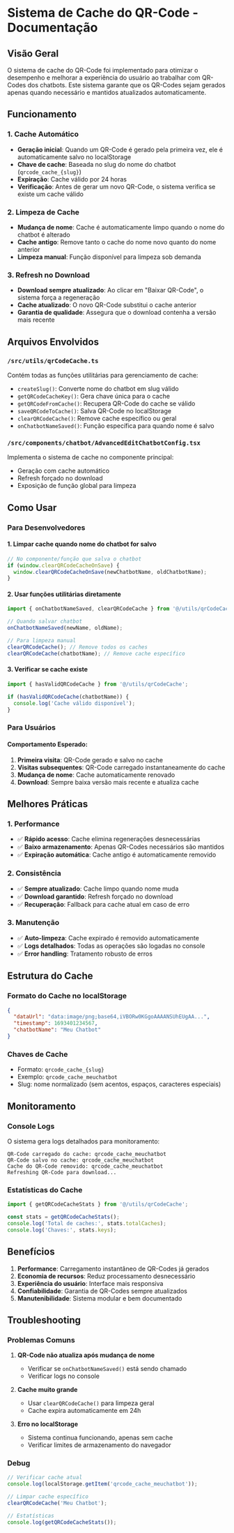 # Sistema de Cache do QR-Code - Documentação

## Visão Geral

O sistema de cache do QR-Code foi implementado para otimizar o desempenho e melhorar a experiência do usuário ao trabalhar com QR-Codes dos chatbots. Este sistema garante que os QR-Codes sejam gerados apenas quando necessário e mantidos atualizados automaticamente.

## Funcionamento

### 1. Cache Automático
- **Geração inicial**: Quando um QR-Code é gerado pela primeira vez, ele é automaticamente salvo no localStorage
- **Chave de cache**: Baseada no slug do nome do chatbot (`qrcode_cache_{slug}`)
- **Expiração**: Cache válido por 24 horas
- **Verificação**: Antes de gerar um novo QR-Code, o sistema verifica se existe um cache válido

### 2. Limpeza de Cache
- **Mudança de nome**: Cache é automaticamente limpo quando o nome do chatbot é alterado
- **Cache antigo**: Remove tanto o cache do nome novo quanto do nome anterior
- **Limpeza manual**: Função disponível para limpeza sob demanda

### 3. Refresh no Download
- **Download sempre atualizado**: Ao clicar em "Baixar QR-Code", o sistema força a regeneração
- **Cache atualizado**: O novo QR-Code substitui o cache anterior
- **Garantia de qualidade**: Assegura que o download contenha a versão mais recente

## Arquivos Envolvidos

### `/src/utils/qrCodeCache.ts`
Contém todas as funções utilitárias para gerenciamento de cache:
- `createSlug()`: Converte nome do chatbot em slug válido
- `getQRCodeCacheKey()`: Gera chave única para o cache
- `getQRCodeFromCache()`: Recupera QR-Code do cache se válido
- `saveQRCodeToCache()`: Salva QR-Code no localStorage
- `clearQRCodeCache()`: Remove cache específico ou geral
- `onChatbotNameSaved()`: Função específica para quando nome é salvo

### `/src/components/chatbot/AdvancedEditChatbotConfig.tsx`
Implementa o sistema de cache no componente principal:
- Geração com cache automático
- Refresh forçado no download
- Exposição de função global para limpeza

## Como Usar

### Para Desenvolvedores

#### 1. Limpar cache quando nome do chatbot for salvo
```typescript
// No componente/função que salva o chatbot
if (window.clearQRCodeCacheOnSave) {
  window.clearQRCodeCacheOnSave(newChatbotName, oldChatbotName);
}
```

#### 2. Usar funções utilitárias diretamente
```typescript
import { onChatbotNameSaved, clearQRCodeCache } from '@/utils/qrCodeCache';

// Quando salvar chatbot
onChatbotNameSaved(newName, oldName);

// Para limpeza manual
clearQRCodeCache(); // Remove todos os caches
clearQRCodeCache(chatbotName); // Remove cache específico
```

#### 3. Verificar se cache existe
```typescript
import { hasValidQRCodeCache } from '@/utils/qrCodeCache';

if (hasValidQRCodeCache(chatbotName)) {
  console.log('Cache válido disponível');
}
```

### Para Usuários

#### Comportamento Esperado:
1. **Primeira visita**: QR-Code gerado e salvo no cache
2. **Visitas subsequentes**: QR-Code carregado instantaneamente do cache
3. **Mudança de nome**: Cache automaticamente renovado
4. **Download**: Sempre baixa versão mais recente e atualiza cache

## Melhores Práticas

### 1. Performance
- ✅ **Rápido acesso**: Cache elimina regenerações desnecessárias
- ✅ **Baixo armazenamento**: Apenas QR-Codes necessários são mantidos
- ✅ **Expiração automática**: Cache antigo é automaticamente removido

### 2. Consistência
- ✅ **Sempre atualizado**: Cache limpo quando nome muda
- ✅ **Download garantido**: Refresh forçado no download
- ✅ **Recuperação**: Fallback para cache atual em caso de erro

### 3. Manutenção
- ✅ **Auto-limpeza**: Cache expirado é removido automaticamente
- ✅ **Logs detalhados**: Todas as operações são logadas no console
- ✅ **Error handling**: Tratamento robusto de erros

## Estrutura do Cache

### Formato do Cache no localStorage
```json
{
  "dataUrl": "data:image/png;base64,iVBORw0KGgoAAAANSUhEUgAA...",
  "timestamp": 1693401234567,
  "chatbotName": "Meu Chatbot"
}
```

### Chaves de Cache
- Formato: `qrcode_cache_{slug}`
- Exemplo: `qrcode_cache_meuchatbot`
- Slug: nome normalizado (sem acentos, espaços, caracteres especiais)

## Monitoramento

### Console Logs
O sistema gera logs detalhados para monitoramento:
```
QR-Code carregado do cache: qrcode_cache_meuchatbot
QR-Code salvo no cache: qrcode_cache_meuchatbot
Cache do QR-Code removido: qrcode_cache_meuchatbot
Refreshing QR-Code para download...
```

### Estatísticas do Cache
```typescript
import { getQRCodeCacheStats } from '@/utils/qrCodeCache';

const stats = getQRCodeCacheStats();
console.log('Total de caches:', stats.totalCaches);
console.log('Chaves:', stats.keys);
```

## Benefícios

1. **Performance**: Carregamento instantâneo de QR-Codes já gerados
2. **Economia de recursos**: Reduz processamento desnecessário
3. **Experiência do usuário**: Interface mais responsiva
4. **Confiabilidade**: Garantia de QR-Codes sempre atualizados
5. **Manutenibilidade**: Sistema modular e bem documentado

## Troubleshooting

### Problemas Comuns

1. **QR-Code não atualiza após mudança de nome**
   - Verificar se `onChatbotNameSaved()` está sendo chamado
   - Verificar logs no console

2. **Cache muito grande**
   - Usar `clearQRCodeCache()` para limpeza geral
   - Cache expira automaticamente em 24h

3. **Erro no localStorage**
   - Sistema continua funcionando, apenas sem cache
   - Verificar limites de armazenamento do navegador

### Debug
```typescript
// Verificar cache atual
console.log(localStorage.getItem('qrcode_cache_meuchatbot'));

// Limpar cache específico
clearQRCodeCache('Meu Chatbot');

// Estatísticas
console.log(getQRCodeCacheStats());
```
